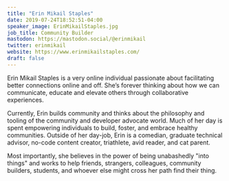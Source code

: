 ```yaml
---
title: "Erin Mikail Staples"
date: 2019-07-24T18:52:51-04:00
speaker_image: ErinMikailStaples.jpg
job_title: Community Builder
mastodon: https://mastodon.social/@erinmikail
twitter: erinmikail
website: https://www.erinmikailstaples.com/
draft: false
---
```


Erin Mikail Staples is a very online individual passionate about facilitating better connections online and off. She’s forever thinking about how we can communicate, educate and elevate others through collaborative experiences.

Currently, Erin builds community and thinks about the philosophy and tooling of the community and developer advocate world. Much of her day is spent empowering individuals to build, foster, and embrace healthy communities. Outside of her day-job, Erin is a comedian, graduate technical advisor, no-code content creator, triathlete, avid reader, and cat parent.

Most importantly, she believes in the power of being unabashedly "into things" and works to help friends, strangers, colleagues, community builders, students, and whoever else might cross her path find their thing.
